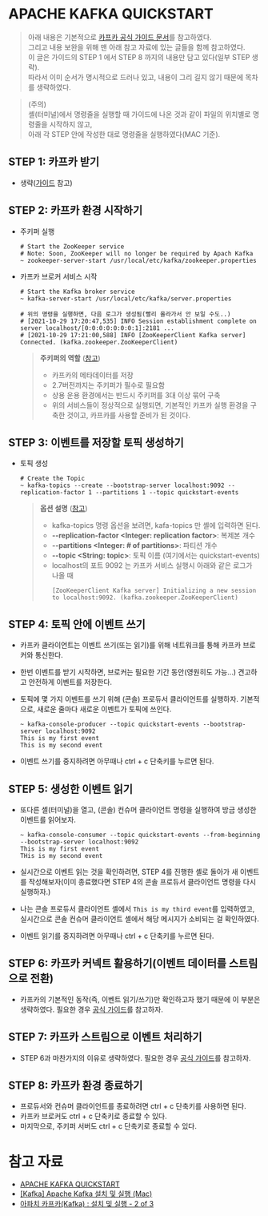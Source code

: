 # APACHE KAFKA QUICKSTART
> 아래 내용은 기본적으로 [카프카 공식 가이드 문서](https://kafka.apache.org/quickstart)를 참고하였다. <br>
> 그리고 내용 보완을 위해 맨 아래 참고 자료에 있는 글들을 함께 참고하였다. <br>
> 이 글은 가이드의 STEP 1 에서 STEP 8 까지의 내용만 담고 있다(일부 STEP 생략). <br> 따라서 이미 순서가 명시적으로 드러나 있고, 내용이 그리 길지 않기 때문에 목차를 생략하였다.

> (주의) <br>
> 셸(터미널)에서 명령줄을 실행할 때 가이드에 나온 것과 같이 파일의 위치별로 명령줄을 시작하지 않고, <br>
> 아래 각 STEP 안에 작성한 대로 명령줄을 실행하였다(MAC 기준).

## STEP 1: 카프카 받기

- 생략([가이드](https://kafka.apache.org/quickstart) 참고)

## STEP 2: 카프카 환경 시작하기

- 주키퍼 실행

  ```shell
  # Start the ZooKeeper service
  # Note: Soon, ZooKeeper will no longer be required by Apach Kafka
  ~ zookeeper-server-start /usr/local/etc/kafka/zookeeper.properties
  ```

- 카프카 브로커 서비스 시작

  ```shell
  # Start the Kafka broker service
  ~ kafka-server-start /usr/local/etc/kafka/server.properties
  
  # 위의 명령을 실행하면, 다음 로그가 생성됨(빨리 올라가서 안 보일 수도..)
  # [2021-10-29 17:20:47,535] INFO Session establishment complete on server localhost/[0:0:0:0:0:0:0:1]:2181 ...
  # [2021-10-29 17:21:00,588] INFO [ZooKeeperClient Kafka server] Connected. (kafka.zookeeper.ZooKeeperClient)
  ```

  > **주키퍼의 역할** ([참고](https://so-easy-coding.tistory.com/19))
  >
  > - 카프카의 메타데이터를 저장
  > - 2.7버전까지는 주키퍼가 필수로 필요함
  > - 상용 운용 환경에서는 반드시 주키퍼를 3대 이상 묶어 구축
  > - 위의 서비스들이 정상적으로 실행되면, 기본적인 카프카 실행 환경을 구축한 것이고, 카프카를 사용할 준비가 된 것이다.

## STEP 3: 이벤트를 저장할 토픽 생성하기

- 토픽 생성

  ```shell
  # Create the Topic
  ~ kafka-topics --create --bootstrap-server localhost:9092 --replication-factor 1 --partitions 1 --topic quickstart-events
  ```

  > **옵션 설명** ([참고](https://kplog.tistory.com/240))
  >
  > - kafka-topics 명령 옵션을 보려면, kafa-topics 만 셸에 입력하면 된다.
  > - **--replication-factor <Integer: replication factor>**: 복제본 개수
  > - **--partitions <Integer: # of partitions>**: 파티션 개수
  > - **--topic <String: topic>**: 토픽 이름 (여기에서는 quickstart-events)
  > - localhost의 포트 9092 는 카프카 서비스 실행시 아래와 같은 로그가 나올 때 
  >   ```shell
  >   [ZooKeeperClient Kafka server] Initializing a new session to localhost:9092. (kafka.zookeeper.ZooKeeperClient)
  >   ```

## STEP 4: 토픽 안에 이벤트 쓰기

- 카프카 클라이언트는 이벤트 쓰기(또는 읽기)를 위해 네트워크를 통해 카프카 브로커와 통신한다.

- 한번 이벤트를 받기 시작하면, 브로커는 필요한 기간 동안(영원히도 가능…) 견고하고 안전하게 이벤트를 저장한다.

- 토픽에 몇 가지 이벤트를 쓰기 위해 (콘솔) 프로듀서 클라이언트를 실행하자. 기본적으로, 새로운 줄마다 새로운 이벤트가 토픽에 쓰인다.

  ```shell
  ~ kafka-console-producer --topic quickstart-events --bootstrap-server localhost:9092
  This is my first event
  This is my second event
  ```

- 이벤트 쓰기를 중지하려면 아무때나 ctrl + c 단축키를 누르면 된다.

## STEP 5: 생성한 이벤트 읽기

- 또다른 셸(터미널)을 열고, (콘솔) 컨슈머 클라이언트 명령을 실행하여 방금 생성한 이벤트를 읽어보자.

  ```shell
  ~ kafka-console-consumer --topic quickstart-events --from-beginning --bootstrap-server localhost:9092
  This is my first event
  THis is my second event
  ```

- 실시간으로 이벤트 읽는 것을 확인하려면, STEP 4를 진행한 셸로 돌아가 새 이벤트를 작성해보자(이미 종료했다면 STEP 4의 콘솔 프로듀서 클라이언트 명령을 다시 실행하자.)

- 나는 콘솔 프로듀서 클라이언트 셸에서 `This is my third event`를 입력하였고, 실시간으로 콘솔 컨슈머 클라이언트 셸에서 해당 메시지가 소비되는 걸 확인하였다.

- 이벤트 읽기를 중지하려면 아무때나 ctrl + c 단축키를 누르면 된다.

## STEP 6: 카프카 커넥트 활용하기(이벤트 데이터를 스트림으로 전환)

- 카프카의 기본적인 동작(즉, 이벤트 읽기/쓰기)만 확인하고자 했기 때문에 이 부분은 생략하였다. 필요한 경우 [공식 가이드](https://kafka.apache.org/quickstart)를 참고하자.

## STEP 7: 카프카 스트림으로 이벤트 처리하기

- STEP 6과 마찬가지의 이유로 생략하였다. 필요한 경우 [공식 가이드](https://kafka.apache.org/quickstart)를 참고하자.

## STEP 8: 카프카 환경 종료하기

- 프로듀서와 컨슈머 클라이언트를 종료하려면 ctrl + c 단축키를 사용하면 된다. 
- 카프카 브로커도 ctrl + c 단축키로 종료할 수 있다.
- 마지막으로, 주키퍼 서버도 ctrl + c 단축키로 종료할 수 있다.

# 참고 자료

- [APACHE KAFKA QUICKSTART](https://kafka.apache.org/quickstart)
- [[Kafka] Apache Kafka 설치 및 실행 (Mac)](https://so-easy-coding.tistory.com/19)
- [아파치 카프카(Kafka) : 설치 및 실행 - 2 of 3](https://kplog.tistory.com/240)

